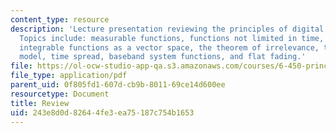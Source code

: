 ```yaml
---
content_type: resource
description: 'Lecture presentation reviewing the principles of digital communication.
  Topics include: measurable functions, functions not limited in time, aliasing, square
  integrable functions as a vector space, the theorem of irrelevance, the multipath
  model, time spread, baseband system functions, and flat fading.'
file: https://ol-ocw-studio-app-qa.s3.amazonaws.com/courses/6-450-principles-of-digital-communication-i-fall-2009/243e8d0d82644fe3ea75187c754b1653_MIT6_450F09_slide25.pdf
file_type: application/pdf
parent_uid: 0f805fd1-607d-cb9b-8011-69ce14d600ee
resourcetype: Document
title: Review
uid: 243e8d0d-8264-4fe3-ea75-187c754b1653
---
```

